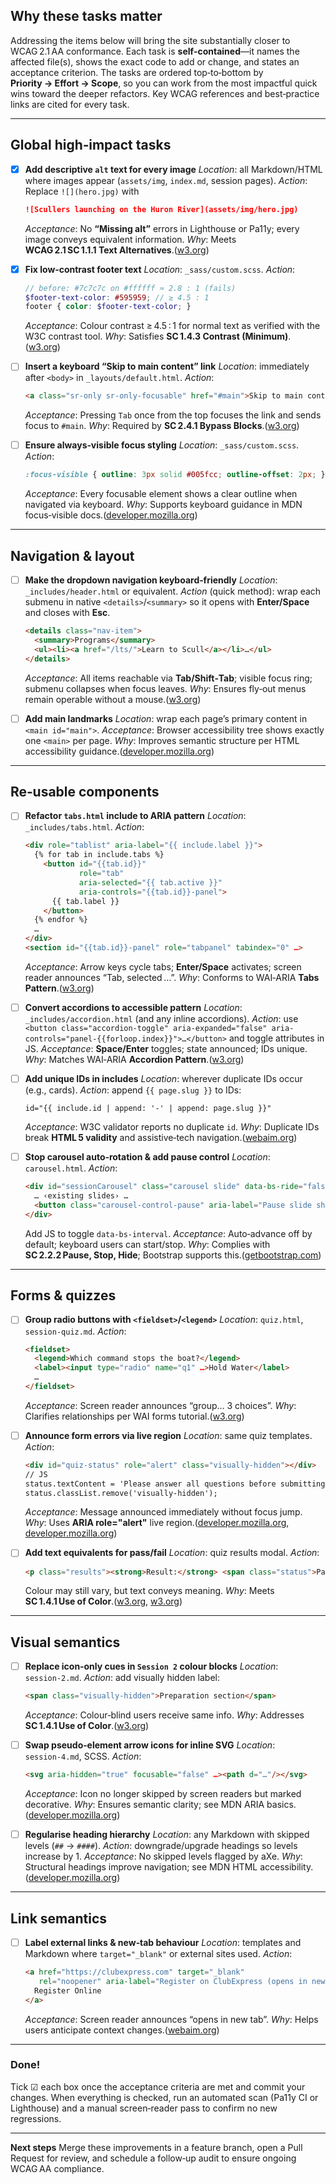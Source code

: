 ## Why these tasks matter

Addressing the items below will bring the site substantially closer to WCAG 2.1 AA conformance. Each task is **self‑contained**—it names the affected file(s), shows the exact code to add or change, and states an acceptance criterion. The tasks are ordered top‑to‑bottom by **Priority → Effort → Scope**, so you can work from the most impactful quick wins toward the deeper refactors. Key WCAG references and best‑practice links are cited for every task.

---

## Global high‑impact tasks

* [x] **Add descriptive `alt` text for every image**
  *Location*: all Markdown/HTML where images appear (`assets/img`, `index.md`, session pages).
  *Action*: Replace `![](hero.jpg)` with

  ```markdown
  ![Scullers launching on the Huron River](assets/img/hero.jpg)
  ```

  *Acceptance*: No **“Missing alt”** errors in Lighthouse or Pa11y; every image conveys equivalent information.
  *Why*: Meets **WCAG 2.1 SC 1.1.1 Text Alternatives**.([w3.org][1])

* [x] **Fix low‑contrast footer text**
  *Location*: `_sass/custom.scss`.
  *Action*:

  ```scss
  // before: #7c7c7c on #ffffff ≈ 2.8 : 1 (fails)
  $footer-text-color: #595959; // ≥ 4.5 : 1
  footer { color: $footer-text-color; }
  ```

  *Acceptance*: Colour contrast ≥ 4.5 : 1 for normal text as verified with the W3C contrast tool.
  *Why*: Satisfies **SC 1.4.3 Contrast (Minimum)**.([w3.org][2])

* [ ] **Insert a keyboard “Skip to main content” link**
  *Location*: immediately after `<body>` in `_layouts/default.html`.
  *Action*:

  ```html
  <a class="sr-only sr-only-focusable" href="#main">Skip to main content</a>
  ```

  *Acceptance*: Pressing `Tab` once from the top focuses the link and sends focus to `#main`.
  *Why*: Required by **SC 2.4.1 Bypass Blocks**.([w3.org][3])

* [ ] **Ensure always‑visible focus styling**
  *Location*: `_sass/custom.scss`.
  *Action*:

  ```scss
  :focus-visible { outline: 3px solid #005fcc; outline-offset: 2px; }
  ```

  *Acceptance*: Every focusable element shows a clear outline when navigated via keyboard.
  *Why*: Supports keyboard guidance in MDN focus‑visible docs.([developer.mozilla.org][4])

---

## Navigation & layout

* [ ] **Make the dropdown navigation keyboard‑friendly**
  *Location*: `_includes/header.html` or equivalent.
  *Action* (quick method): wrap each submenu in native `<details>`/`<summary>` so it opens with **Enter/Space** and closes with **Esc**.

  ```html
  <details class="nav-item">
    <summary>Programs</summary>
    <ul><li><a href="/lts/">Learn to Scull</a></li>…</ul>
  </details>
  ```

  *Acceptance*: All items reachable via **Tab/Shift‑Tab**; visible focus ring; submenu collapses when focus leaves.
  *Why*: Ensures fly‑out menus remain operable without a mouse.([w3.org][5])

* [ ] **Add main landmarks**
  *Location*: wrap each page’s primary content in `<main id="main">`.
  *Acceptance*: Browser accessibility tree shows exactly one `<main>` per page.
  *Why*: Improves semantic structure per HTML accessibility guidance.([developer.mozilla.org][6])

---

## Re‑usable components

* [ ] **Refactor `tabs.html` include to ARIA pattern**
  *Location*: `_includes/tabs.html`.
  *Action*:

  ```html
  <div role="tablist" aria-label="{{ include.label }}">
    {% for tab in include.tabs %}
      <button id="{{tab.id}}"
              role="tab"
              aria-selected="{{ tab.active }}"
              aria-controls="{{tab.id}}-panel">
        {{ tab.label }}
      </button>
    {% endfor %}
    …
  </div>
  <section id="{{tab.id}}-panel" role="tabpanel" tabindex="0" …>
  ```

  *Acceptance*: Arrow keys cycle tabs; **Enter/Space** activates; screen reader announces “Tab, selected …”.
  *Why*: Conforms to WAI‑ARIA **Tabs Pattern**.([w3.org][7])

* [ ] **Convert accordions to accessible pattern**
  *Location*: `_includes/accordion.html` (and any inline accordions).
  *Action*: use `<button class="accordion-toggle" aria-expanded="false" aria-controls="panel‑{{forloop.index}}">…</button>` and toggle attributes in JS.
  *Acceptance*: **Space/Enter** toggles; state announced; IDs unique.
  *Why*: Matches WAI‑ARIA **Accordion Pattern**.([w3.org][8])

* [ ] **Add unique IDs in includes**
  *Location*: wherever duplicate IDs occur (e.g., cards).
  *Action*: append `{{ page.slug }}` to IDs:

  ```liquid
  id="{{ include.id | append: '-' | append: page.slug }}"
  ```

  *Acceptance*: W3C validator reports no duplicate `id`.
  *Why*: Duplicate IDs break **HTML 5 validity** and assistive‑tech navigation.([webaim.org][9])

* [ ] **Stop carousel auto‑rotation & add pause control**
  *Location*: `carousel.html`.
  *Action*:

  ```html
  <div id="sessionCarousel" class="carousel slide" data-bs-ride="false">
    … ‹existing slides› …
    <button class="carousel-control-pause" aria-label="Pause slide show">❚❚</button>
  </div>
  ```

  Add JS to toggle `data-bs-interval`.
  *Acceptance*: Auto‑advance off by default; keyboard users can start/stop.
  *Why*: Complies with **SC 2.2.2 Pause, Stop, Hide**; Bootstrap supports this.([getbootstrap.com][10])

---

## Forms & quizzes

* [ ] **Group radio buttons with `<fieldset>`/`<legend>`**
  *Location*: `quiz.html`, `session‑quiz.md`.
  *Action*:

  ```html
  <fieldset>
    <legend>Which command stops the boat?</legend>
    <label><input type="radio" name="q1" …>Hold Water</label>
    …
  </fieldset>
  ```

  *Acceptance*: Screen reader announces “group… 3 choices”.
  *Why*: Clarifies relationships per WAI forms tutorial.([w3.org][11])

* [ ] **Announce form errors via live region**
  *Location*: same quiz templates.
  *Action*:

  ```html
  <div id="quiz-status" role="alert" class="visually-hidden"></div>
  // JS
  status.textContent = 'Please answer all questions before submitting';
  status.classList.remove('visually-hidden');
  ```

  *Acceptance*: Message announced immediately without focus jump.
  *Why*: Uses **ARIA role="alert"** live region.([developer.mozilla.org][12], [developer.mozilla.org][13])

* [ ] **Add text equivalents for pass/fail**
  *Location*: quiz results modal.
  *Action*:

  ```html
  <p class="results"><strong>Result:</strong> <span class="status">Passed</span></p>
  ```

  Colour may still vary, but text conveys meaning.
  *Why*: Meets **SC 1.4.1 Use of Color**.([w3.org][14], [w3.org][15])

---

## Visual semantics

* [ ] **Replace icon‑only cues in `Session 2` colour blocks**
  *Location*: `session‑2.md`.
  *Action*: add visually hidden label:

  ```html
  <span class="visually-hidden">Preparation section</span>
  ```

  *Acceptance*: Colour‑blind users receive same info.
  *Why*: Addresses **SC 1.4.1 Use of Color**.([w3.org][16])

* [ ] **Swap pseudo‑element arrow icons for inline SVG**
  *Location*: `session‑4.md`, SCSS.
  *Action*:

  ```html
  <svg aria-hidden="true" focusable="false" …><path d="…"/></svg>
  ```

  *Acceptance*: Icon no longer skipped by screen readers but marked decorative.
  *Why*: Ensures semantic clarity; see MDN ARIA basics.([developer.mozilla.org][17])

* [ ] **Regularise heading hierarchy**
  *Location*: any Markdown with skipped levels (`##` → `####`).
  *Action*: downgrade/upgrade headings so levels increase by 1.
  *Acceptance*: No skipped levels flagged by aXe.
  *Why*: Structural headings improve navigation; see MDN HTML accessibility.([developer.mozilla.org][6])

---

## Link semantics

* [ ] **Label external links & new‑tab behaviour**
  *Location*: templates and Markdown where `target="_blank"` or external sites used.
  *Action*:

  ```html
  <a href="https://clubexpress.com" target="_blank"
     rel="noopener" aria-label="Register on ClubExpress (opens in new tab)">
    Register Online
  </a>
  ```

  *Acceptance*: Screen reader announces “opens in new tab”.
  *Why*: Helps users anticipate context changes.([webaim.org][9])

---

### Done!

Tick ☑︎ each box once the acceptance criteria are met and commit your changes. When everything is checked, run an automated scan (Pa11y CI or Lighthouse) and a manual screen‑reader pass to confirm no new regressions.

---

**Next steps**
Merge these improvements in a feature branch, open a Pull Request for review, and schedule a follow‑up audit to ensure ongoing WCAG AA compliance.

[1]: https://www.w3.org/WAI/WCAG21/Understanding/text-alternatives?utm_source=chatgpt.com "Understanding Guideline 1.1: Text Alternatives | WAI | W3C"
[2]: https://www.w3.org/WAI/WCAG21/Understanding/contrast-minimum.html?utm_source=chatgpt.com "Understanding Success Criterion 1.4.3: Contrast (Minimum) | WAI | W3C"
[3]: https://www.w3.org/WAI/WCAG21/Understanding/bypass-blocks.html?utm_source=chatgpt.com "Understanding Success Criterion 2.4.1: Bypass Blocks | WAI | W3C"
[4]: https://developer.mozilla.org/en-US/docs/Web/CSS/%3Afocus-visible?utm_source=chatgpt.com ":focus-visible - CSS | MDN"
[5]: https://www.w3.org/WAI/tutorials/menus/flyout/?utm_source=chatgpt.com "Fly-out Menus | Web Accessibility Initiative (WAI) | W3C"
[6]: https://developer.mozilla.org/en-US/docs/Learn_web_development/Core/Accessibility/HTML?utm_source=chatgpt.com "HTML: A good basis for accessibility - MDN Web Docs"
[7]: https://www.w3.org/WAI/ARIA/apg/patterns/tabs/?utm_source=chatgpt.com "Tabs Pattern | APG | WAI | W3C"
[8]: https://www.w3.org/WAI/ARIA/apg/patterns/accordion/?utm_source=chatgpt.com "Accordion Pattern (Sections With Show/Hide Functionality)"
[9]: https://webaim.org/standards/wcag/checklist?utm_source=chatgpt.com "WebAIM's WCAG 2 Checklist"
[10]: https://getbootstrap.com/docs/5.3/components/carousel/?utm_source=chatgpt.com "Carousel · Bootstrap v5.3"
[11]: https://www.w3.org/WAI/tutorials/forms/grouping/?utm_source=chatgpt.com "Grouping Controls | Web Accessibility Initiative (WAI) | W3C"
[12]: https://developer.mozilla.org/en-US/docs/Web/Accessibility/ARIA/Reference/Roles/alert_role?utm_source=chatgpt.com "ARIA: alert role - ARIA | MDN - MDN Web Docs"
[13]: https://developer.mozilla.org/en-US/docs/Web/Accessibility/ARIA/Guides/Live_regions?utm_source=chatgpt.com "ARIA live regions - MDN Web Docs"
[14]: https://www.w3.org/WAI/WCAG21/Understanding/use-of-color.html?utm_source=chatgpt.com "Understanding Success Criterion 1.4.1: Use of Color | WAI | W3C"
[15]: https://www.w3.org/TR/UNDERSTANDING-WCAG20/visual-audio-contrast-without-color.html?utm_source=chatgpt.com "Understanding Success Criterion 1.4.1 | Understanding WCAG 2.0"
[16]: https://www.w3.org/WAI/WCAG21/Techniques/general/G183.html?utm_source=chatgpt.com "Using a contrast ratio of 3:1 with surrounding text and providing ..."
[17]: https://developer.mozilla.org/en-US/docs/Web/Accessibility/ARIA?utm_source=chatgpt.com "ARIA - Accessibility | MDN - MDN Web Docs"

